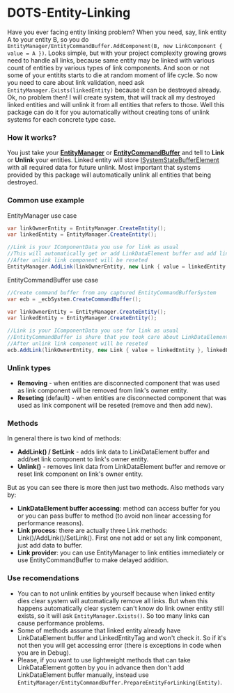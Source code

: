 # DOTS-Entity-Linking
Have you ever facing entity linking problem?
When you need, say, link entity A to your entity B, so you do `EntityManager/EntityCommandBuffer.AddComponent(B, new LinkComponent { value = A })`.
Looks simple, but with your project complexity growing grows need to handle all links, because same entity may be linked with various count of entities by various types of link components.
And soon or not some of your entitits starts to die at random moment of life cycle.
So now you need to care about link validation, need ask `EntityManager.Exists(linkedEntity)` because it can be destroyed already.
Ok, no problem then! I will create system, that will track all my destroyed linked entities and will unlink it from all entities that refers to those.
Well this package can do it for you automatically without creating tons of unlink systems for each concrete type case.

### How it works?
You just take your [**EntityManager**](https://docs.unity3d.com/Packages/com.unity.entities@0.17/manual/ecs_entities.html#creating-entities-with-an-entitymanager) or [**EntityCommandBuffer**](https://docs.unity3d.com/Packages/com.unity.entities@0.17/manual/sync_points.html#avoiding-sync-points) and tell to **Link** or **Unlink** your entities.
Linked entity will store [ISystemStateBufferElement](https://docs.unity3d.com/Packages/com.unity.entities@0.17/manual/system_state_components.html) with all required data for future unlink.
Most important that systems provided by this package will automatically unlink all entities that being destroyed.

### Common use example
EntityManager use case
```csharp
var linkOwnerEntity = EntityManager.CreateEntity();
var linkedEntity = EntityManager.CreateEntity();

//Link is your IComponentData you use for link as usual
//This will automatically get or add LinkDataElement buffer and add link component. All for you :)
//After unlink link component will be reseted
EntityManager.AddLink(linkOwnerEntity, new Link { value = linkedEntity }, linkedEntity);
```
EntityCommandBuffer use case
```csharp
//Create command buffer from any captured EntityCommandBufferSystem
var ecb = _ecbSystem.CreateCommandBuffer();

var linkOwnerEntity = EntityManager.CreateEntity();
var linkedEntity = EntityManager.CreateEntity();

//Link is your IComponentData you use for link as usual
//EntityCommandBuffer is shure that you took care about LinkDataElement buffer adding. Otherwise there will be errors.
//After unlink link component will be reseted
ecb.AddLink(linkOwnerEntity, new Link { value = linkedEntity }, linkedEntity);
```

### Unlink types
* **Removing** - when entities are disconnected component that was used as link component will be removed from link's owner entity.
* **Reseting** (default) - when entities are disconnected component that was used as link component will be reseted (remove and then add new).

### Methods
In general there is two kind of methods:
* **AddLink() / SetLink** - adds link data to LinkDataElement buffer and add/set link component to link's owner entity.
* **Unlink()** - removes link data from LinkDataElement buffer and remove or reset link component on link's owner entity.

But as you can see there is more then just two methods.
Also methods vary by:
* **LinkDataElement buffer accessing**: method can access buffer for you or you can pass buffer to method (to avoid non linear accessing for performance reasons).
* **Link process**: there are actually three Link methods: Link()/AddLink()/SetLink(). First one not add or set any link component, just add data to buffer.
* **Link provider**: you can use EntityManager to link entities immediately or use EntityCommandBuffer to make delayed addition.

### Use recomendations
* You can to not unlink entities by yourself because when linked entity dies clear system will automatically remove all links.
But when this happens automatically clear system can't know do link owner entity still exists, so it will ask `EntityManager.Exists()`.
So too many links can cause performance problems.
* Some of methods assume that linked entity already have LinkDataElement buffer and LinkedEntityTag and won't check it.
So if it's not then you will get accessing error (there is exceptions in code when you are in Debug).
* Please, if you want to use lightweight methods that can take LinkDataElement gotten by you in advance then don't add LinkDataElement buffer manually, instead use `EntityManager/EntityCommandBuffer.PrepareEntityForLinking(Entity)`.